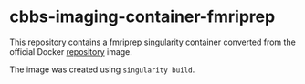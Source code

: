 # cbbs-imaging-container-fmriprep

This repository contains a fmriprep singularity container converted from the official Docker [repository](docker://poldracklab/fmriprep:latest) image.

The image was created using `singularity build`.

